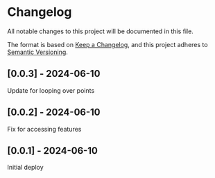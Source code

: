 # Changelog
All notable changes to this project will be documented in this file.

The format is based on [Keep a Changelog](https://keepachangelog.com/en/1.0.0/),
and this project adheres to [Semantic Versioning](https://semver.org/spec/v2.0.0.html).

## [0.0.3] - 2024-06-10
Update for looping over points

## [0.0.2] - 2024-06-10
Fix for accessing features

## [0.0.1] - 2024-06-10
Initial deploy

